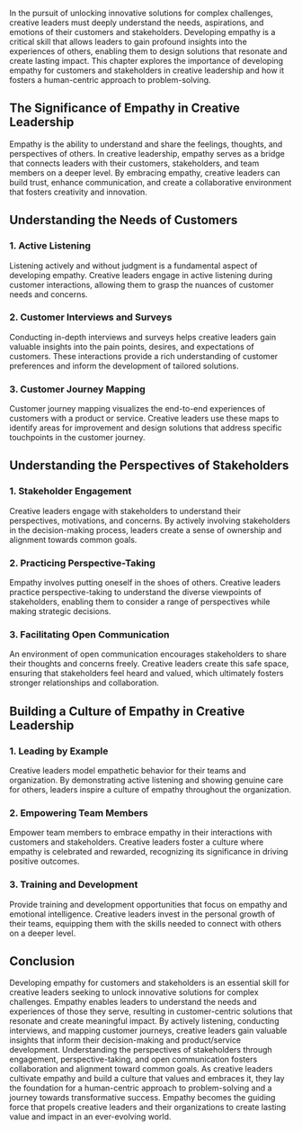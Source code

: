 
In the pursuit of unlocking innovative solutions for complex challenges, creative leaders must deeply understand the needs, aspirations, and emotions of their customers and stakeholders. Developing empathy is a critical skill that allows leaders to gain profound insights into the experiences of others, enabling them to design solutions that resonate and create lasting impact. This chapter explores the importance of developing empathy for customers and stakeholders in creative leadership and how it fosters a human-centric approach to problem-solving.

## The Significance of Empathy in Creative Leadership

Empathy is the ability to understand and share the feelings, thoughts, and perspectives of others. In creative leadership, empathy serves as a bridge that connects leaders with their customers, stakeholders, and team members on a deeper level. By embracing empathy, creative leaders can build trust, enhance communication, and create a collaborative environment that fosters creativity and innovation.

## Understanding the Needs of Customers

### 1\. **Active Listening**

Listening actively and without judgment is a fundamental aspect of developing empathy. Creative leaders engage in active listening during customer interactions, allowing them to grasp the nuances of customer needs and concerns.

### 2\. **Customer Interviews and Surveys**

Conducting in-depth interviews and surveys helps creative leaders gain valuable insights into the pain points, desires, and expectations of customers. These interactions provide a rich understanding of customer preferences and inform the development of tailored solutions.

### 3\. **Customer Journey Mapping**

Customer journey mapping visualizes the end-to-end experiences of customers with a product or service. Creative leaders use these maps to identify areas for improvement and design solutions that address specific touchpoints in the customer journey.

## Understanding the Perspectives of Stakeholders

### 1\. **Stakeholder Engagement**

Creative leaders engage with stakeholders to understand their perspectives, motivations, and concerns. By actively involving stakeholders in the decision-making process, leaders create a sense of ownership and alignment towards common goals.

### 2\. **Practicing Perspective-Taking**

Empathy involves putting oneself in the shoes of others. Creative leaders practice perspective-taking to understand the diverse viewpoints of stakeholders, enabling them to consider a range of perspectives while making strategic decisions.

### 3\. **Facilitating Open Communication**

An environment of open communication encourages stakeholders to share their thoughts and concerns freely. Creative leaders create this safe space, ensuring that stakeholders feel heard and valued, which ultimately fosters stronger relationships and collaboration.

## Building a Culture of Empathy in Creative Leadership

### 1\. **Leading by Example**

Creative leaders model empathetic behavior for their teams and organization. By demonstrating active listening and showing genuine care for others, leaders inspire a culture of empathy throughout the organization.

### 2\. **Empowering Team Members**

Empower team members to embrace empathy in their interactions with customers and stakeholders. Creative leaders foster a culture where empathy is celebrated and rewarded, recognizing its significance in driving positive outcomes.

### 3\. **Training and Development**

Provide training and development opportunities that focus on empathy and emotional intelligence. Creative leaders invest in the personal growth of their teams, equipping them with the skills needed to connect with others on a deeper level.

## Conclusion

Developing empathy for customers and stakeholders is an essential skill for creative leaders seeking to unlock innovative solutions for complex challenges. Empathy enables leaders to understand the needs and experiences of those they serve, resulting in customer-centric solutions that resonate and create meaningful impact. By actively listening, conducting interviews, and mapping customer journeys, creative leaders gain valuable insights that inform their decision-making and product/service development. Understanding the perspectives of stakeholders through engagement, perspective-taking, and open communication fosters collaboration and alignment toward common goals. As creative leaders cultivate empathy and build a culture that values and embraces it, they lay the foundation for a human-centric approach to problem-solving and a journey towards transformative success. Empathy becomes the guiding force that propels creative leaders and their organizations to create lasting value and impact in an ever-evolving world.
